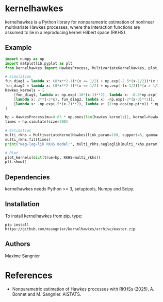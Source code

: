 # kernelhawkes

kernelhawkes is a Python library for nonparametric estimation of nonlinear multivariate Hawkes processes, where the interaction functions are assumed to lie in a reproducing kernel Hilbert space (RKHS).

## Example

```python
import numpy as np
import matplotlib.pyplot as plt
from kernelhawkes import HawkesProcess, MultivariateKernelHawkes, plot_kernels

# Simulation
fun_diag1 = lambda x: (8*x**2-1)*(x <= 1/2) + np.exp(-2.5*(x-1/2))*(x > 1/2)
fun_diag2 = lambda x: (8*x**2-1)*(x <= 1/2) + np.exp(-(x-1/2))*(x > 1/2)
hawkes_kernels = [
    [fun_diag1, lambda x: np.exp(-10*(x-1)**2), lambda x: -0.6*np.exp(-3*x**2) - 0.4*np.exp(-3*(x-1)**2)],
    [lambda x: 2**(-5*x), fun_diag2, lambda x: -np.exp(-2*(x-3)**2)],
    [lambda x: -np.exp(-5*(x-2)**2), lambda x: (1+np.cos(np.pi*x)) * np.exp(-x)/2, fun_diag1]
]

hp = HawkesProcess(mu=0.05 * np.ones(len(hawkes_kernels)), kernel=hawkes_kernels)
times = hp.simulate(size=200)

# Estimation
multi_rkhs = MultivariateKernelHawkes(link_param=100, support=5, gamma=1e0, reg=1e0)
multi_rkhs.fit(times)
print("Neg-log-lik RKHS model:", multi_rkhs.negloglik(multi_rkhs.param)[0])

# Plot
plot_kernels(dict(true=hp, RKHS=multi_rkhs))
plt.show()
```

## Dependencies

kernelhawkes needs Python >= 3, setuptools, Numpy and Scipy.

## Installation

To install kernelhawkes from pip, type:

    pip install https://github.com/msangnier/kernelhawkes/archive/master.zip

## Authors

Maxime Sangnier

# References

- Nonparametric estimation of Hawkes processes with RKHSs (2025), A. Bonnet and M. Sangnier. AISTATS.
                                                                          
